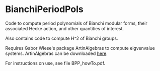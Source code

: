 # BianchiPeriodPols
Code to compute period polynomials of Bianchi modular forms, their associated Hecke action, and other quantities of interest.

Also contains code to compute H^2 of Bianchi groups. 

Requires Gabor Wiese's package ArtinAlgebras to compute eigvenvalue systems. ArtinAlgebras can be downloaded [here](https://math.uni.lu/wiese/programs/ArtinAlgebras/index.html).

For instructions on use, see file BPP_howTo.pdf. 
